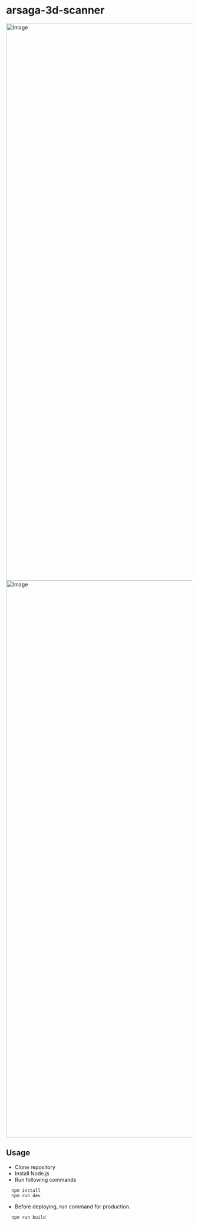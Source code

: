 # arsaga-3d-scanner

<img width="1512" alt="Image" src="https://github.com/user-attachments/assets/a37a9d01-be48-4041-bc62-b220a82cac7e" />

<img width="1512" alt="Image" src="https://github.com/user-attachments/assets/aa1a2997-d8b2-48cd-b72e-d6907b6aa1c2" />

## Usage

- Clone repository<br>
- Install Node.js<br>
- Run following commands<br>

```
  npm install
  npm run dev
```

- Before deploying, run command for production.<br>

```
  npm run build
```
